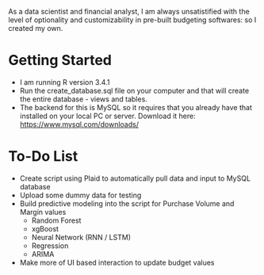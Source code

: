 As a data scientist and financial analyst, I am always unsatistified with the level of optionality and customizability in pre-built budgeting softwares: so I created my own.

# Getting Started
* I am running R version 3.4.1
* Run the create_database.sql file on your computer and that will create the entire database  - views and tables.
* The backend for this is MySQL so it requires that you already have that installed on your local PC or server. Download it here: https://www.mysql.com/downloads/


# To-Do List
* Create script using Plaid to automatically pull data and input to MySQL database
* Upload some dummy data for testing
* Build predictive modeling into the script for Purchase Volume and Margin values
  * Random Forest
  * xgBoost
  * Neural Network (RNN / LSTM)
  * Regression
  * ARIMA
* Make more of UI based interaction to update budget values
